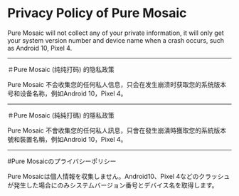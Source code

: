 # Privacy Policy of Pure Mosaic

Pure Mosaic will not collect any of your private information, it will only get your system version number and device name when a crash occurs, such as Android 10, Pixel 4.

---

＃Pure Mosaic (纯纯打码) 的隐私政策

Pure Mosaic 不会收集您的任何私人信息，只会在发生崩溃时获取您的系统版本号和设备名称，例如Android 10，Pixel 4。

---

＃Pure Mosaic (純純打碼) 的隱私政策

Pure Mosaic 不會收集您的任何私人訊息，只會在發生崩潰時獲取您的系統版本號和裝置名稱，例如Android 10，Pixel 4。

---

#Pure Mosaicのプライバシーポリシー

Pure Mosaicは個人情報を収集しません。Android10、Pixel 4などのクラッシュが発生した場合にのみシステムバージョン番号とデバイス名を取得します。
